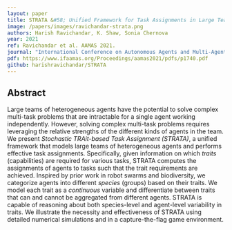 ```yaml
---
layout: paper
title: STRATA &#58; Unified Framework for Task Assignments in Large Teams of Heterogeneous Agents
image: /papers/images/ravichandar-strata.png
authors: Harish Ravichandar, K. Shaw, Sonia Chernova
year: 2021
ref: Ravichandar et al. AAMAS 2021.
journal: "International Conference on Autonomous Agents and Multi-Agent Systems (AAMAS)– JAAMAS track"
pdf: https://www.ifaamas.org/Proceedings/aamas2021/pdfs/p1740.pdf
github: harishravichandar/STRATA
---
```


## Abstract

Large teams of heterogeneous agents have the potential to solve complex multi-task problems that are intractable for a single agent working independently. However, solving complex multi-task problems requires leveraging the relative strengths of the different kinds of agents in the team. We present *Stochastic TRAit-based Task Assignment (STRATA)*, a unified framework that models large teams of heterogeneous agents and performs effective task assignments. Specifically, given information on which *traits* (capabilities) are required for various tasks, STRATA computes the assignments of agents to tasks such that the trait requirements are achieved. Inspired by prior work in robot swarms and biodiversity, we categorize agents into different *species* (groups) based on their traits. We model each trait as a *continuous* variable and differentiate between traits that can and cannot be aggregated from different agents. STRATA is capable of reasoning about both species-level and agent-level variability in traits. We illustrate the necessity and effectiveness of STRATA using detailed numerical simulations and in a capture-the-flag game environment.
